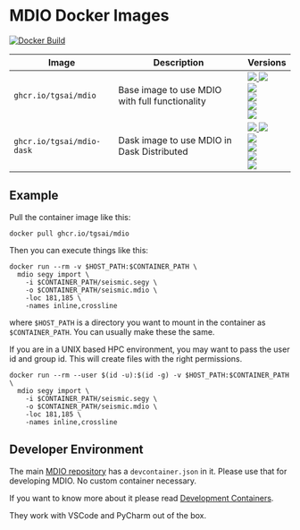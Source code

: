 # MDIO Docker Images

[![Docker Build](https://github.com/TGSAI/mdio-docker/actions/workflows/build.yml/badge.svg)](https://github.com/TGSAI/mdio-docker/actions/workflows/build.yml)

| Image                     | Description                                    | Versions                                                                                                                                                                                                                                                                                     |
| ------------------------- | ---------------------------------------------- | -------------------------------------------------------------------------------------------------------------------------------------------------------------------------------------------------------------------------------------------------------------------------------------------- |
| `ghcr.io/tgsai/mdio`      | Base image to use MDIO with full functionality | [![][tgsai-mdio-latest] ![][tgsai-mdio-release] <br/> ![][tgsai-mdio-py312-release] <br/> ![][tgsai-mdio-py311-release] <br/> ![][tgsai-mdio-py310-release] <br/> ![][tgsai-mdio-py39-release]](https://github.com/tgsai/mdio-docker/pkgs/container/mdio-dask)                               |
| `ghcr.io/tgsai/mdio-dask` | Dask image to use MDIO in Dask Distributed     | [![][tgsai-mdio-dask-latest] ![][tgsai-mdio-dask-release] <br/> ![][tgsai-mdio-dask-py312-release] <br/> ![][tgsai-mdio-dask-py311-release] <br/> ![][tgsai-mdio-dask-py310-release] <br/> ![][tgsai-mdio-dask-py39-release]](https://github.com/tgsai/mdio-docker/pkgs/container/mdio-dask) |

[tgsai-mdio-latest]: https://img.shields.io/badge/ghcr.io%2Ftgsai%2Fmdio-latest-purple
[tgsai-mdio-release]: https://img.shields.io/badge/ghcr.io%2Ftgsai%2Fmdio-0.7.4-purple
[tgsai-mdio-py39-release]: https://img.shields.io/badge/ghcr.io%2Ftgsai%2Fmdio-0.7.4--py3.9-purple
[tgsai-mdio-py310-release]: https://img.shields.io/badge/ghcr.io%2Ftgsai%2Fmdio-0.7.4--py3.10-purple
[tgsai-mdio-py311-release]: https://img.shields.io/badge/ghcr.io%2Ftgsai%2Fmdio-0.7.4--py3.11-purple
[tgsai-mdio-py312-release]: https://img.shields.io/badge/ghcr.io%2Ftgsai%2Fmdio-0.7.4--py3.12-purple
[tgsai-mdio-dask-latest]: https://img.shields.io/badge/ghcr.io%2Ftgsai%2Fmdio--dask-latest-purple
[tgsai-mdio-dask-release]: https://img.shields.io/badge/ghcr.io%2Ftgsai%2Fmdio--dask-0.7.4-purple
[tgsai-mdio-dask-py39-release]: https://img.shields.io/badge/ghcr.io%2Ftgsai%2Fmdio--dask-0.7.4--py3.9-purple
[tgsai-mdio-dask-py310-release]: https://img.shields.io/badge/ghcr.io%2Ftgsai%2Fmdio--dask-0.7.4--py3.10-purple
[tgsai-mdio-dask-py311-release]: https://img.shields.io/badge/ghcr.io%2Ftgsai%2Fmdio--dask-0.7.4--py3.11-purple
[tgsai-mdio-dask-py312-release]: https://img.shields.io/badge/ghcr.io%2Ftgsai%2Fmdio--dask-0.7.4--py3.12-purple

## Example

Pull the container image like this:

```shell
docker pull ghcr.io/tgsai/mdio
```

Then you can execute things like this:

```shell
docker run --rm -v $HOST_PATH:$CONTAINER_PATH \
  mdio segy import \
    -i $CONTAINER_PATH/seismic.segy \
    -o $CONTAINER_PATH/seismic.mdio \
    -loc 181,185 \
    -names inline,crossline
```

where `$HOST_PATH` is a directory you want to mount in the container as
`$CONTAINER_PATH`. You can usually make these the same.

If you are in a UNIX based HPC environment, you may want to pass the user id
and group id. This will create files with the right permissions.

```shell
docker run --rm --user $(id -u):$(id -g) -v $HOST_PATH:$CONTAINER_PATH \
  mdio segy import \
    -i $CONTAINER_PATH/seismic.segy \
    -o $CONTAINER_PATH/seismic.mdio \
    -loc 181,185 \
    -names inline,crossline
```

## Developer Environment

The main [MDIO repository] has a `devcontainer.json` in it. Please use that
for developing MDIO. No custom container necessary.

If you want to know more about it please read [Development Containers].

They work with VSCode and PyCharm out of the box.

[MDIO Repository]: https://github.com/TGSAI/mdio-python
[Development Containers]: https://containers.dev/
